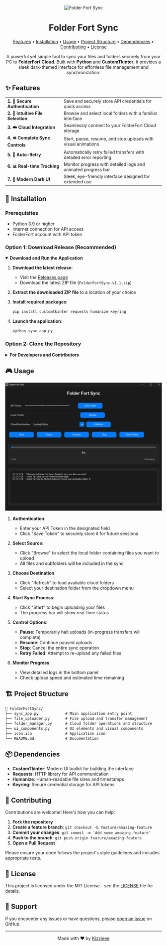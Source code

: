 
<p align="center">
  <img src="icon.ico" alt="Folder Fort Sync" width="50">
</p>

<h1 align="center">Folder Fort Sync</h1>

<p align="center">
  <a href="#features">Features</a> •
  <a href="#installation">Installation</a> •
  <a href="#usage">Usage</a> •
  <a href="#project-structure">Project Structure</a> •
  <a href="#dependencies">Dependencies</a> •
  <a href="#contributing">Contributing</a> •
  <a href="#license">License</a>
</p>

<p align="center">
  A powerful yet simple tool to sync your files and folders securely from your PC to <strong>FolderFort Cloud</strong>. 
  Built with <strong>Python</strong> and <strong>CustomTkinter</strong>, it provides a sleek dark-themed interface for 
  effortless file management and synchronization.
</p>

## ✨ Features

<table>
  <tr>
    <td><b>1. 🔑 Secure Authentication</b></td>
    <td>Save and securely store API credentials for quick access</td>
  </tr>
  <tr>
    <td><b>2. 📂 Intuitive File Selection</b></td>
    <td>Browse and select local folders with a familiar interface</td>
  </tr>
  <tr>
    <td><b>3. ☁️ Cloud Integration</b></td>
    <td>Seamlessly connect to your FolderFort Cloud storage</td>
  </tr>
  <tr>
    <td><b>4. ⏯️ Complete Sync Controls</b></td>
    <td>Start, pause, resume, and stop uploads with visual animations</td>
  </tr>
  <tr>
    <td><b>5. 🔄 Auto-Retry</b></td>
    <td>Automatically retry failed transfers with detailed error reporting</td>
  </tr>
  <tr>
    <td><b>6. 📊 Real-time Tracking</b></td>
    <td>Monitor progress with detailed logs and animated progress bar</td>
  </tr>
  <tr>
    <td><b>7. 🌙 Modern Dark UI</b></td>
    <td>Sleek, eye-friendly interface designed for extended use</td>
  </tr>
</table>

## 🚀 Installation

### Prerequisites

- Python 3.9 or higher
- Internet connection for API access
- FolderFort account with API token

### Option 1: Download Release (Recommended)

<details open>
<summary><b>Download and Run the Application</b></summary>

1. **Download the latest release**:
   - Visit the [Releases page](https://github.com/MridulParth/FolderFortSync/releases)
   - Download the latest ZIP file (`FolderFortSync-v1.1.zip`)

2. **Extract the downloaded ZIP file** to a location of your choice

3. **Install required packages**:
   ```bash
   pip install customtkinter requests humanize keyring
   ```

4. **Launch the application**:
   ```bash
   python sync_app.py
   ```
</details>

### Option 2: Clone the Repository

<details>
<summary><b>For Developers and Contributors</b></summary>

1. **Clone the repository**:
   ```bash
   git clone https://github.com/MridulParth/FolderFortSync.git
   ```

2. **Navigate to the project directory**:
   ```bash
   cd FolderFortSync
   ```

3. **Install required packages**:
   ```bash
   pip install customtkinter requests humanize keyring
   ```

4. **Launch the application**:
   ```bash
   python sync_app.py
   ```
</details>



## 🎮 Usage

<p align="center">
  <img src="screenshot.png" alt="Usage Flow" width="600">
</p>

1. **Authentication**:
   - Enter your API Token in the designated field
   - Click "Save Token" to securely store it for future sessions

2. **Select Source**:
   - Click "Browse" to select the local folder containing files you want to upload
   - All files and subfolders will be included in the sync

3. **Choose Destination**:
   - Click "Refresh" to load available cloud folders
   - Select your destination folder from the dropdown menu

4. **Start Sync Process**:
   - Click "Start" to begin uploading your files
   - The progress bar will show real-time status

5. **Control Options**:
   - **Pause**: Temporarily halt uploads (in-progress transfers will complete)
   - **Resume**: Continue paused uploads
   - **Stop**: Cancel the entire sync operation
   - **Retry Failed**: Attempt to re-upload any failed files

6. **Monitor Progress**:
   - View detailed logs in the bottom panel
   - Check upload speed and estimated time remaining

## 🏗️ Project Structure

```
📁 FolderFortSync/
├── sync_app.py            # Main application entry point
├── file_uploader.py       # File upload and transfer management
├── folder_manager.py      # Cloud folder operations and structure
├── ui_components.py       # UI elements and visual components
├── icon.ico               # Application icon
└── README.md              # Documentation
```

## 📦 Dependencies

- **CustomTkinter**: Modern UI toolkit for building the interface
- **Requests**: HTTP library for API communication
- **Humanize**: Human-readable file sizes and timestamps
- **Keyring**: Secure credential storage for API tokens

## 🤝 Contributing

Contributions are welcome! Here's how you can help:

1. **Fork the repository**
2. **Create a feature branch**: `git checkout -b feature/amazing-feature`
3. **Commit your changes**: `git commit -m 'Add some amazing feature'`
4. **Push to the branch**: `git push origin feature/amazing-feature`
5. **Open a Pull Request**

Please ensure your code follows the project's style guidelines and includes appropriate tests.

## 📜 License

This project is licensed under the MIT License - see the [LICENSE](LICENSE) file for details.

## 💬 Support

If you encounter any issues or have questions, please [open an issue](https://github.com/MridulParth/FolderFortSync/issues) on GitHub.

---

<p align="center">
  Made with ❤️ by <a href="https://github.com/MridulParth">Kizzieee</a>
</p>
